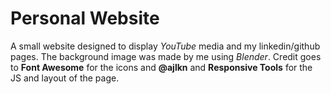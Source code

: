 # Personal Website

A small website designed to display _YouTube_ media and my linkedin/github pages. The background image was made by me using _Blender_. Credit goes to **Font Awesome** for the icons and **@ajlkn** and **Responsive Tools** for the JS and layout of the page. 
